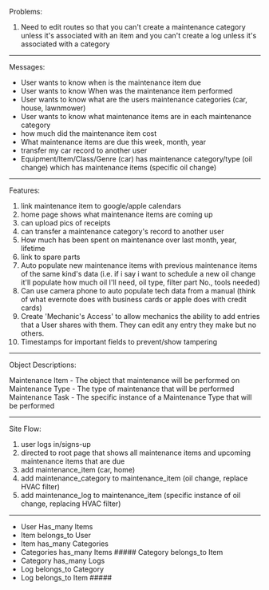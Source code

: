 Problems:
1) Need to edit routes so that you can't create a maintenance category unless it's associated with an item and you can't create a log unless it's associated with a category

-----------------------------------------------------------------------------------------------------------------------------------------------------------------------------------------
Messages:

- User wants to know when is the maintenance item due
- User wants to know When was the maintenance item performed
- User wants to know what are the users maintenance categories (car, house, lawnmower)
- User wants to know what maintenance items are in each maintenance category
- how much did the maintenance item cost
- What maintenance items are due this week, month, year
- transfer my car record to another user
- Equipment/Item/Class/Genre (car) has maintenance category/type (oil change) which has maintenance items (specific oil change)

-----------------------------------------------------------------------------------------------------------------------------------------------------------------------------------------

Features:
1) link maintenance item to google/apple calendars
2) home page shows what maintenance items are coming up
3) can upload pics of receipts
4) can transfer a maintenance category's record to another user
5) How much has been spent on maintenance over last month, year, lifetime
6) link to spare parts
7) Auto populate new maintenance items with previous maintenance items of the same kind's data (i.e. if i say i want to schedule a new oil change it'll populate how much oil I'll need, oil type, filter part No., tools needed)
8) Can use camera phone to auto populate tech data from a manual (think of what evernote does with business cards or apple does with credit cards)
9) Create 'Mechanic's Access' to allow mechanics the ability to add entries that a User shares with them. They can edit any entry they make but no others.
10) Timestamps for important fields to prevent/show tampering

-----------------------------------------------------------------------------------------------------------------------------------------------------------------------------------------

Object Descriptions:

Maintenance Item - The object that maintenance will be performed on
Maintenance Type - The type of maintenance that will be performed
Maintenance Task - The specific instance of a Maintenance Type that will be performed

-----------------------------------------------------------------------------------------------------------------------------------------------------------------------------------------

Site Flow:
1) user logs in/signs-up
2) directed to root page that shows all maintenance items and upcoming maintenance items that are due
3) add maintenance_item (car, home)
4) add maintenance_category to maintenance_item (oil change, replace HVAC filter)
5) add maintenance_log to maintenance_item (specific instance of oil change, replacing HVAC filter)

-----------------------------------------------------------------------------------------------------------------------------------------------------------------------------------------

- User Has_many Items
- Item belongs_to User
- Item has_many Categories
- Categories has_many Items ##### Category belongs_to Item
- Category has_many Logs
- Log belongs_to Category
- Log belongs_to Item #####

